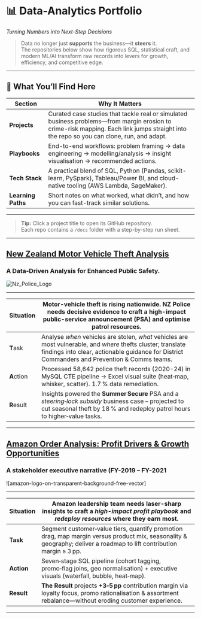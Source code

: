 <!-- ********************************************************************* -->
<!--                        DATA-ANALYTICS PORTFOLIO                       -->
<!-- ********************************************************************* -->

# 📊 Data-Analytics Portfolio  
*Turning Numbers into Next-Step Decisions*

> Data no longer just **supports** the business—it **steers** it.  
> The repositories below show how rigorous SQL, statistical craft, and modern ML/AI
> transform raw records into levers for growth, efficiency, and competitive edge.

---

## 🚀  What You’ll Find Here

| Section | Why It Matters |
|---------|----------------|
| **Projects** | Curated case studies that tackle real or simulated business problems—from margin erosion to crime-risk mapping. Each link jumps straight into the repo so you can clone, run, and adapt. |
| **Playbooks** | End-to-end workflows: problem framing → data engineering → modelling/analysis → insight visualisation → recommended actions. |
| **Tech Stack** | A practical blend of SQL, Python (Pandas, scikit-learn, PySpark), Tableau/Power BI, and cloud-native tooling (AWS Lambda, SageMaker). |
| **Learning Paths** | Short notes on what worked, what didn’t, and how you can fast-track similar solutions. |

---

> **Tip:** Click a project title to open its GitHub repository.  
> Each repo contains a `/docs` folder with a step-by-step run sheet.

---

## [New Zealand Motor Vehicle Theft Analysis](https://github.com/aahil08/Motor-Theft-Analysis)
### A Data-Driven Analysis for Enhanced Public Safety.
![Nz_Police_Logo](https://github.com/user-attachments/assets/c7f7ab2b-0d17-4272-adc7-0404e36d1a4e)

---


| **S**ituation | Motor-vehicle theft is rising nationwide. NZ Police needs decisive evidence to craft a high-impact public-service announcement (PSA) and optimise patrol resources. |
|---------------|---------------------------------------------------------------------------------------------------------------------------------------|
| **T**ask      | Analyse *when* vehicles are stolen, *what* vehicles are most vulnerable, and *where* thefts cluster; translate findings into clear, actionable guidance for District Commanders and Prevention & Comms teams. |
| **A**ction    | Processed 58,642 police theft records (2020-24) in MySQL CTE pipeline → Excel visual suite (heat‑map, whisker, scatter). 1.7 % data remediation. |
| **R**esult    | Insights powered the **Summer Secure** PSA and a *steering‑lock subsidy* business case – projected to cut seasonal theft by 18 % and redeploy patrol hours to higher‑value tasks.|

---

## [Amazon Order Analysis: Profit Drivers & Growth Opportunities](https://github.com/aahil08/Amazon-Order-Analysis)
### A stakeholder executive narrative (FY-2019 – FY-2021
![amazon-logo-on-transparent-background-free-vector]

---

| **Situation** | Amazon leadership team needs laser-sharp insights to craft a *high-impact profit playbook* and *redeploy resources* where they earn most.|
|---------------|---------------------------------------------------------------------------------------------------------------------------------------|
| **Task** | Segment customer‑value tiers, quantify promotion drag, map margin versus product mix, seasonality & geography; deliver a roadmap to lift contribution margin ≥ 3 pp. |
| **Action** | Seven‑stage SQL pipeline (cohort tagging, promo‑flag joins, geo normalisation) + executive visuals (waterfall, bubble, heat‑map). |
| **Result** | **The Result** projects **+3‑5 pp** contribution margin via loyalty focus, promo rationalisation & assortment rebalance—without eroding customer experience. |
---













